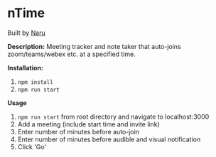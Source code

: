 # nTime

Built by [Naru](https://www.linkedin.com/in/naru-sadakuni-0a402310a/)


**Description:**
Meeting tracker and note taker that auto-joins zoom/teams/webex etc. at a specified time.

**Installation:**
1. `npm install`
2. `npm run start`

**Usage**
1. `npm run start` from root directory and navigate to localhost:3000
2. Add a meeting (include start time and invite link)
3. Enter number of minutes before auto-join
4. Enter number of minutes before audible and visual notification
5. Click 'Go'
